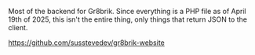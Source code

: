 Most of the backend for Gr8brik. Since everything is a PHP file as of April 19th of 2025, this isn't the entire thing, only things that return JSON to the client.

https://github.com/susstevedev/gr8brik-website

